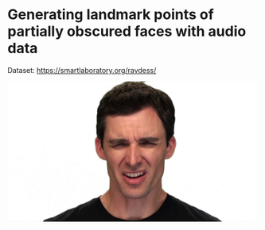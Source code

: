 # Generating landmark points of partially obscured faces with audio data

Dataset: https://smartlaboratory.org/ravdess/

![image of a guy](01-01-07-01-01-01-01-frame-9.jpg)
